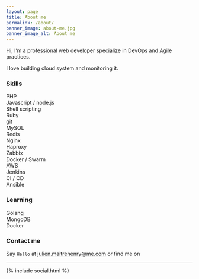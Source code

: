 ```yaml
---
layout: page
title: About me
permalink: /about/
banner_image: about-me.jpg
banner_image_alt: About me
---
```


Hi, I’m a professional web developer specialize in DevOps and Agile practices.

I love building cloud system and monitoring it.

### Skills
<div class="row">
    <div class="col s4">
        <span>PHP</span>
        <div class="progress">
          <div class="determinate" style="width: 90%"></div>
        </div>
        <span>Javascript / node.js</span>
        <div class="progress">
          <div class="determinate" style="width: 80%"></div>
        </div>
        <span>Shell scripting</span>
        <div class="progress">
          <div class="determinate" style="width: 80%"></div>
        </div>
        <span>Ruby</span>
        <div class="progress">
          <div class="determinate" style="width:60%"></div>
        </div>
        <span>git</span>
        <div class="progress">
          <div class="determinate" style="width: 100%"></div>
        </div>
    </div>
    <div class="col s4">
        <span>MySQL</span>
        <div class="progress">
          <div class="determinate" style="width: 90%"></div>
        </div>
        <span>Redis</span>
        <div class="progress">
          <div class="determinate" style="width: 80%"></div>
        </div>
        <span>Nginx</span>
        <div class="progress">
          <div class="determinate" style="width: 80%"></div>
        </div>
        <span>Haproxy</span>
        <div class="progress">
          <div class="determinate" style="width: 80%"></div>
        </div>
        <span>Zabbix</span>
        <div class="progress">
          <div class="determinate" style="width: 70%"></div>
        </div>
    </div>
    <div class="col s4">
        <span>Docker / Swarm</span>
        <div class="progress">
          <div class="determinate" style="width: 80%"></div>
        </div>
        <span>AWS</span>
        <div class="progress">
          <div class="determinate" style="width: 60%"></div>
        </div>
        <span>Jenkins</span>
        <div class="progress">
          <div class="determinate" style="width: 80%"></div>
        </div>
        <span>CI / CD</span>
        <div class="progress">
          <div class="determinate" style="width: 90%"></div>
        </div>
        <span>Ansible</span>
        <div class="progress">
          <div class="determinate" style="width: 80%"></div>
        </div>
    </div>
</div>

### Learning
<div class="row">
    <div class="col s4">
        <span>Golang</span>
        <div class="progress">
          <div class="determinate" style="width: 35%"></div>
        </div>
    </div>
    <div class="col s4">
        <span>MongoDB</span>
        <div class="progress">
          <div class="determinate" style="width: 30%"></div>
        </div>
    </div>
    <div class="col s4">
        <span>Docker</span>
        <div class="progress">
          <div class="determinate" style="width: 80%"></div>
        </div>
    </div>
</div>

### Contact me

Say `Hello` at julien.maitrehenry@me.com or find me on

---

{% include social.html %}
